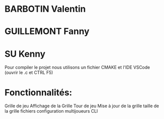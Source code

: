 # BARBOTIN Valentin
# GUILLEMONT Fanny
# SU Kenny

Pour compiler le projet nous utilisons un fichier CMAKE et l'IDE VSCode (ouvrir le .c et CTRL F5)

# Fonctionnalités:
Grille de jeu
Affichage de la Grille
Tour de jeu
Mise à jour de la grille
taille de la grille
fichiers configuration
multijoueurs
CLI

